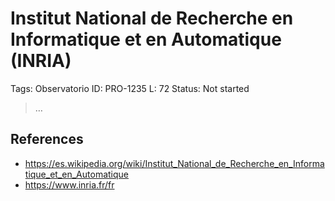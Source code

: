 # Institut National de Recherche en Informatique et en Automatique (INRIA)

Tags: Observatorio
ID: PRO-1235
L: 72
Status: Not started

> …
> 

## References

- https://es.wikipedia.org/wiki/Institut_National_de_Recherche_en_Informatique_et_en_Automatique
- https://www.inria.fr/fr